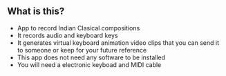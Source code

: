 ## What is this?
- App to record Indian Clasical compositions
- It records audio and keyboard keys
- It generates virtual keyboard animation video clips that you can send it to someone or keep for your future reference
- This app does not need any software to be installed
- You will need a electronic keyboad and MIDI cable

    